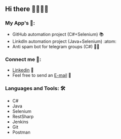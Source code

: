 ## Hi there 🙋‍♂️👨‍💻

### My App's 💼:
- GitHub automation project (C#+Selenium) 📚<br/>
- LinkdIn automation project (Java+Selenium) :atom:<br/>
- Anti spam bot for telegram groups (C#) 🤖🌟

### Connect me 🔗:
- [Linkedin](https://www.linkedin.com/in/ilor-shurer-513128203/) 💬
- Feel free to send an [E-mail](mailto:ilorwork64@gmail.com) 📧

### Languages and Tools: 🛠
- C# <br/>
- Java <br/>
- Selenium <br/>
- RestSharp <br/>
- Jenkins <br/>
- Git <br/>
- Postman
